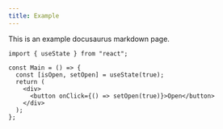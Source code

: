 ```yaml
---
title: Example
---
```


This is an example docusaurus markdown page.

```tsx
import { useState } from "react";

const Main = () => {
  const [isOpen, setOpen] = useState(true);
  return (
    <div>
      <button onClick={() => setOpen(true)}>Open</button>
    </div>
  );
};
```
